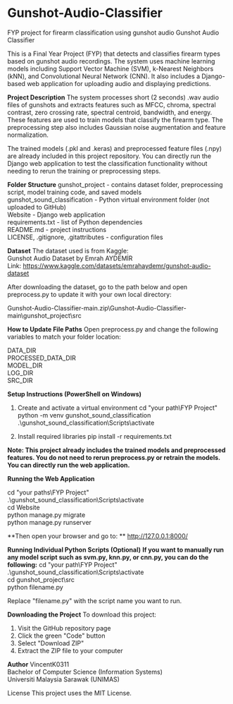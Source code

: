 # Gunshot-Audio-Classifier
FYP project for firearm classification using gunshot audio
Gunshot Audio Classifier

This is a Final Year Project (FYP) that detects and classifies firearm types based on gunshot audio recordings. 
The system uses machine learning models including Support Vector Machine (SVM), k-Nearest Neighbors (kNN), and 
Convolutional Neural Network (CNN). It also includes a Django-based web application for uploading audio and displaying predictions.

**Project Description**
The system processes short (2 seconds) .wav audio files of gunshots and extracts features such as 
MFCC, chroma, spectral contrast, zero crossing rate, spectral centroid, bandwidth, and energy. 
These features are used to train models that classify the firearm type. 
The preprocessing step also includes Gaussian noise augmentation and feature normalization.

The trained models (.pkl and .keras) and preprocessed feature files (.npy) are already included in this project repository. 
You can directly run the Django web application to test the classification functionality without needing to rerun the training or preprocessing steps.

**Folder Structure**
gunshot_project - contains dataset folder, preprocessing script, model training code, and saved models  
gunshot_sound_classification - Python virtual environment folder (not uploaded to GitHub)  
Website - Django web application  
requirements.txt - list of Python dependencies  
README.md - project instructions  
LICENSE, .gitignore, .gitattributes - configuration files  

**Dataset**
The dataset used is from Kaggle:  
Gunshot Audio Dataset by Emrah AYDEMİR  
Link: https://www.kaggle.com/datasets/emrahaydemr/gunshot-audio-dataset

After downloading the dataset, go to the path below and open preprocess.py to update it with your own local directory:

Gunshot-Audio-Classifier-main.zip\Gunshot-Audio-Classifier-main\gunshot_project\src

**How to Update File Paths**
Open preprocess.py and change the following variables to match your folder location:

DATA_DIR  
PROCESSED_DATA_DIR  
MODEL_DIR  
LOG_DIR  
SRC_DIR  

**Setup Instructions (PowerShell on Windows)**
1. Create and activate a virtual environment
cd "your path\FYP Project"  
python -m venv gunshot_sound_classification  
.\gunshot_sound_classification\Scripts\activate  

2. Install required libraries
pip install -r requirements.txt  

**Note:
This project already includes the trained models and preprocessed features.
You do not need to rerun preprocess.py or retrain the models.
You can directly run the web application.**

**Running the Web Application**

cd "your paths\FYP Project"  
.\gunshot_sound_classification\Scripts\activate  
cd Website  
python manage.py migrate  
python manage.py runserver  

**Then open your browser and go to:  **
http://127.0.0.1:8000/

**Running Individual Python Scripts (Optional)**
**If you want to manually run any model script such as svm.py, knn.py, or cnn.py, you can do the following:**
cd "your path\FYP Project"  
.\gunshot_sound_classification\Scripts\activate  
cd gunshot_project\src  
python filename.py  

Replace "filename.py" with the script name you want to run.

**Downloading the Project**
To download this project:
1. Visit the GitHub repository page  
2. Click the green "Code" button  
3. Select "Download ZIP"  
4. Extract the ZIP file to your computer  

**Author**
VincentK0311  
Bachelor of Computer Science (Information Systems)  
Universiti Malaysia Sarawak (UNIMAS)

License
This project uses the MIT License.
